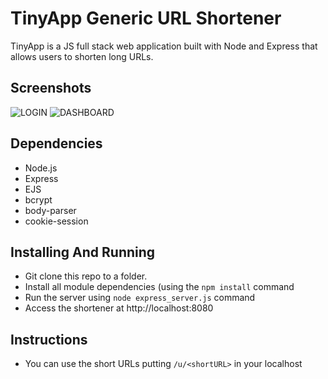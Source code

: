 # TinyApp Generic URL Shortener

TinyApp is a JS full stack web application built with Node and Express that allows users to shorten long URLs.

## Screenshots

![LOGIN](LOGINPAGEPICTUREURL)
![DASHBOARD](DASHBOARDPICTUREURL)

## Dependencies

- Node.js
- Express
- EJS
- bcrypt
- body-parser
- cookie-session

## Installing And Running

- Git clone this repo to a folder.
- Install all module dependencies (using the `npm install` command
- Run the server using `node express_server.js` command
- Access the shortener at http://localhost:8080

## Instructions

- You can use the short URLs putting `/u/<shortURL>` in your localhost